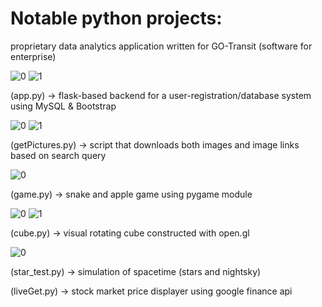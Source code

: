 # Notable python projects:

proprietary data analytics application written for GO-Transit (software for enterprise)

![0](https://i.imgur.com/RKYvanv.png)
![1](https://i.imgur.com/RQsGPlC.png)

(app.py) -> flask-based backend for a user-registration/database system using MySQL & Bootstrap

![0](https://i.imgur.com/8o5FVs7.png)
![1](https://i.imgur.com/Mth4Pg6.png)

(getPictures.py) -> script that downloads both images and image links based on search query

![0](https://i.imgur.com/82h5D4c.jpg)

(game.py) -> snake and apple game using pygame module

![0](https://i.imgur.com/D5cVBdA.png)
![1](https://i.imgur.com/gGZ9oHP.png)

(cube.py) -> visual rotating cube constructed with open.gl

![0](https://i.imgur.com/7GVD7i9.png)

(star_test.py) -> simulation of spacetime (stars and nightsky)

(liveGet.py) -> stock market price displayer using google finance api
